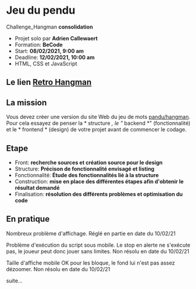 # Jeu du pendu  
Challenge_Hangman **consolidation**

- Projet solo par **Adrien Callewaert**
- Formation: **BeCode**
- Start: **08/02/2021, 9:00 am**
- Deadline: **12/02/2021, 10:00 am**
- HTML, CSS et JavaScript

## Le lien [Retro Hangman](https://adriencallewaert.github.io/Hangman/)

## La mission 

Vous devez créer une version du site Web du jeu de mots [pandu/hangman](https://en.wikipedia.org/wiki/Hangman_(game)). 
Pour cela essayez de penser la * structure *, le "* backend *" (fonctionnalité) et le * frontend *
(design) de votre projet avant de commencer le codage. 



## Etape 

- Front: **recherche sources et création source pour le design**
- Structure: **Précison de fonctionnalité envisagé et listing**
- Fonctionnalité: **Étude des fonctionnalités lié à la structure**
- Construction: **mise en place des différentes étapes afin d'obtenir le résultat demandé**
- Finalisation: **résolution des différents problèmes et optimisation du code**



## En pratique

Nombreux problème d'affichage.
Réglé en partie en date du 10/02/21

Problème d'exécution du script sous mobile.
Le stop en alerte ne s'exécute pas, le joueur peut donc jouer sans limites.
Non résolu en date du 10/02/21

Taille d'affiche mobile OK pour les bloque, le fond lui n'est pas assez dézoomer.
Non résolu en date du 10/02/21


suite...